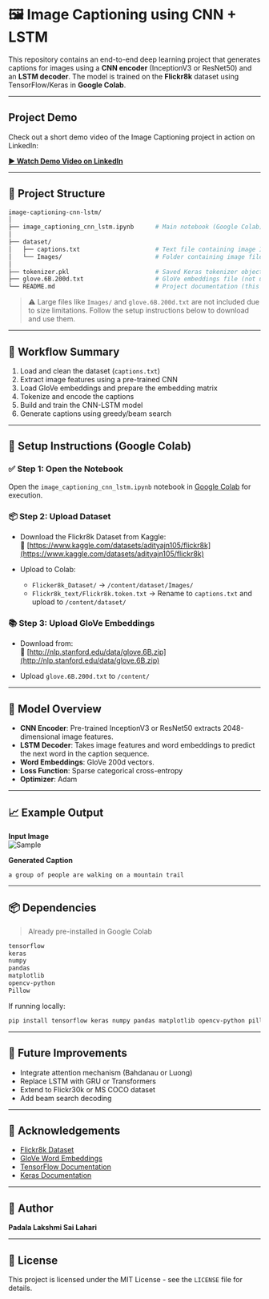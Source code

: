 # 🖼️ Image Captioning using CNN + LSTM

This repository contains an end-to-end deep learning project that generates captions for images using a **CNN encoder** (InceptionV3 or ResNet50) and an **LSTM decoder**. The model is trained on the **Flickr8k** dataset using TensorFlow/Keras in **Google Colab**.

---
## Project Demo

Check out a short demo video of the Image Captioning project in action on LinkedIn:

[**▶️ Watch Demo Video on LinkedIn**](https://www.linkedin.com/posts/padala-lakshmi-sai-lahari-b08b59259_machinelearning-deeplearning-imagecaptioning-activity-7338596338634248196-AScz?utm_source=share&utm_medium=member_desktop&rcm=ACoAAD-1a_gBsH91WV2vPxzKd1PAlZZ2zPj72OY)

---

## 📂 Project Structure

```bash
image-captioning-cnn-lstm/
│
├── image_captioning_cnn_lstm.ipynb      # Main notebook (Google Colab)
│
├── dataset/
│   ├── captions.txt                     # Text file containing image IDs and captions
│   └── Images/                          # Folder containing image files (not uploaded)
│
├── tokenizer.pkl                        # Saved Keras tokenizer object
├── glove.6B.200d.txt                    # GloVe embeddings file (not uploaded)
└── README.md                            # Project documentation (this file)
```

> ⚠️ Large files like `Images/` and `glove.6B.200d.txt` are not included due to size limitations. Follow the setup instructions below to download and use them.

---

## 🚀 Workflow Summary

1. Load and clean the dataset (`captions.txt`)  
2. Extract image features using a pre-trained CNN  
3. Load GloVe embeddings and prepare the embedding matrix  
4. Tokenize and encode the captions  
5. Build and train the CNN-LSTM model  
6. Generate captions using greedy/beam search

---

## 📝 Setup Instructions (Google Colab)

### ✅ Step 1: Open the Notebook
Open the `image_captioning_cnn_lstm.ipynb` notebook in [Google Colab](https://colab.research.google.com/) for execution.

### 📦 Step 2: Upload Dataset
- Download the Flickr8k Dataset from Kaggle:  
  🔗 [https://www.kaggle.com/datasets/adityajn105/flickr8k](https://www.kaggle.com/datasets/adityajn105/flickr8k)

- Upload to Colab:
  - `Flicker8k_Dataset/` → `/content/dataset/Images/`
  - `Flickr8k_text/Flickr8k.token.txt` → Rename to `captions.txt` and upload to `/content/dataset/`

### 📚 Step 3: Upload GloVe Embeddings
- Download from:  
  🔗 [http://nlp.stanford.edu/data/glove.6B.zip](http://nlp.stanford.edu/data/glove.6B.zip)

- Upload `glove.6B.200d.txt` to `/content/`

---

## 🧠 Model Overview

- **CNN Encoder**: Pre-trained InceptionV3 or ResNet50 extracts 2048-dimensional image features.  
- **LSTM Decoder**: Takes image features and word embeddings to predict the next word in the caption sequence.  
- **Word Embeddings**: GloVe 200d vectors.  
- **Loss Function**: Sparse categorical cross-entropy  
- **Optimizer**: Adam

---

## 📈 Example Output

**Input Image**  
![Sample](https://upload.wikimedia.org/wikipedia/commons/3/3d/LARGE_elevation.jpg) <!-- Replace with your own hosted image link -->

**Generated Caption**  
```
a group of people are walking on a mountain trail
```

---

## 📦 Dependencies

> Already pre-installed in Google Colab

```bash
tensorflow
keras
numpy
pandas
matplotlib
opencv-python
Pillow
```

If running locally:
```bash
pip install tensorflow keras numpy pandas matplotlib opencv-python pillow
```

---

## 🧪 Future Improvements

- Integrate attention mechanism (Bahdanau or Luong)  
- Replace LSTM with GRU or Transformers  
- Extend to Flickr30k or MS COCO dataset  
- Add beam search decoding

---

## 🙏 Acknowledgements

- [Flickr8k Dataset](https://www.kaggle.com/datasets/adityajn105/flickr8k)  
- [GloVe Word Embeddings](https://nlp.stanford.edu/projects/glove/)  
- [TensorFlow Documentation](https://www.tensorflow.org/)  
- [Keras Documentation](https://keras.io/)

---

## 👤 Author

**Padala Lakshmi Sai Lahari**  

---

## 📄 License

This project is licensed under the MIT License - see the `LICENSE` file for details.
